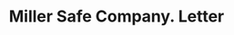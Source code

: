 ---
doi: 10.7916/D8S4846X
date_other: '1922'
date_other_textual: '1922'
form: correspondence
genre:
- Letters (correspondence)
name:
- Miller Safe Company
object_in_context_url: https://biggert.cul.columbia.edu/items/view/ave_biggert_01865
subject_hierarchical_geographic:
- Baltimore, Maryland, United States
subject_name:
- Miller Safe Company
title: Miller Safe Company. Letter
sort_title: Miller Safe Company. Letter
call_number: ave_biggert_01865
coordinates:
- 39.28333333333333,-76.61666666666666
pid: ave_biggert_01865
identifiers: ave_biggert_01865
thumbnail: https://derivativo-2.library.columbia.edu/iiif/2/ldpd:490700/full/!256,256/0/native.jpg
permalink: "/items/ave_biggert_01865/"
layout: iiif-image-page
---